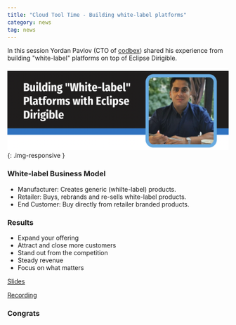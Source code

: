 ```yaml
---
title: "Cloud Tool Time - Building white-label platforms"
category: news
tag: news
---
```


In this session Yordan Pavlov (CTO of [codbex](https://www.codbex.com)) shared his experience from building "white-label" platforms on top of Eclipse Dirigible.

![Session](cloud-tools-time-white-label.png){: .img-responsive }

### White-label Business Model

* Manufacturer: Creates generic (whilte-label) products.
* Retailer: Buys, rebrands and re-sells white-label products.
* End Customer: Buy directly from retailer branded products.

### Results

* Expand your offering
* Attract and close more customers
* Stand out from the competition
* Steady revenue
* Focus on what matters

[Slides](https://prezi.com/i/qetssbppqa7w/building-white-label-platforms-with-eclipse-dirigible/)

[Recording](https://www.youtube.com/watch?v=oinisS6HFi0)

### Congrats
